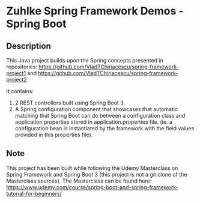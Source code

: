 # Zuhlke Spring Framework Demos - Spring Boot

## Description

This Java project builds upon the Spring concepts presented in repositories:
https://github.com/VladTChiriacescu/spring-framework-project1 and
https://github.com/VladTChiriacescu/spring-framework-project2

It contains:
1. 2 REST controllers built using Spring Boot 3.
2. A Spring configuration component that showcases that automatic matching that
Spring Boot can do between a configuration class and application properties stored in application.properties file.
(ie. a configuration bean is instantiated by the framework with the field values provided in this properties file).

## Note

This project has been built while following the Udemy Masterclass on Spring Framework
and Spring Boot 3 (this project is not a git clone of the Masterclass sources).
The Masterclass can be found here:
https://www.udemy.com/course/spring-boot-and-spring-framework-tutorial-for-beginners/